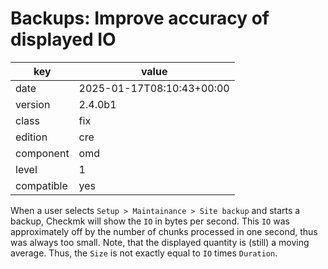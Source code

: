 [//]: # (werk v2)
# Backups: Improve accuracy of displayed IO

key        | value
---------- | ---
date       | 2025-01-17T08:10:43+00:00
version    | 2.4.0b1
class      | fix
edition    | cre
component  | omd
level      | 1
compatible | yes

When a user selects `Setup > Maintainance > Site backup` and starts a backup, Checkmk will show the `IO` in bytes per second.
This `IO` was approximately off by the number of chunks processed in one second, thus was always too small.
Note, that the displayed quantity is (still) a moving average.
Thus, the `Size` is not exactly equal to `IO` times `Duration`.
